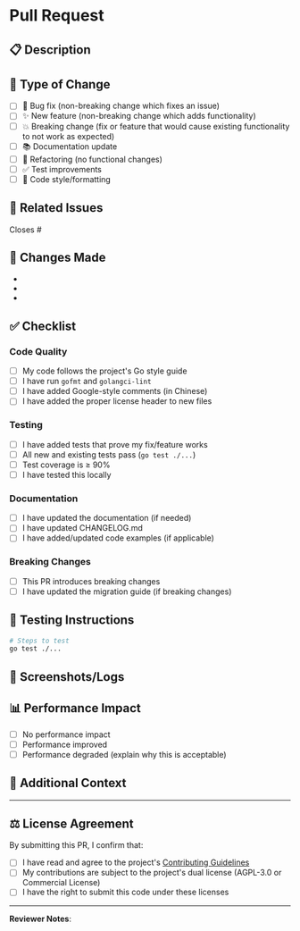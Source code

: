 # Pull Request

## 📋 Description

<!-- Provide a clear and concise description of what this PR does -->

## 🎯 Type of Change

- [ ] 🐛 Bug fix (non-breaking change which fixes an issue)
- [ ] ✨ New feature (non-breaking change which adds functionality)
- [ ] 💥 Breaking change (fix or feature that would cause existing functionality to not work as expected)
- [ ] 📚 Documentation update
- [ ] 🔧 Refactoring (no functional changes)
- [ ] ✅ Test improvements
- [ ] 🎨 Code style/formatting

## 🔗 Related Issues

<!-- Link to related issues: Closes #123, Fixes #456 -->

Closes #

## 📝 Changes Made

<!-- List the main changes made in this PR -->

- 
- 
- 

## ✅ Checklist

### Code Quality

- [ ] My code follows the project's Go style guide
- [ ] I have run `gofmt` and `golangci-lint`
- [ ] I have added Google-style comments (in Chinese)
- [ ] I have added the proper license header to new files

### Testing

- [ ] I have added tests that prove my fix/feature works
- [ ] All new and existing tests pass (`go test ./...`)
- [ ] Test coverage is ≥ 90%
- [ ] I have tested this locally

### Documentation

- [ ] I have updated the documentation (if needed)
- [ ] I have updated CHANGELOG.md
- [ ] I have added/updated code examples (if applicable)

### Breaking Changes

- [ ] This PR introduces breaking changes
- [ ] I have updated the migration guide (if breaking changes)

## 🧪 Testing Instructions

<!-- How can reviewers test this PR? -->

```bash
# Steps to test
go test ./...
```

## 📸 Screenshots/Logs

<!-- If applicable, add screenshots or log outputs -->

## 📊 Performance Impact

<!-- Does this change affect performance? Provide benchmarks if applicable -->

- [ ] No performance impact
- [ ] Performance improved
- [ ] Performance degraded (explain why this is acceptable)

## 🤔 Additional Context

<!-- Add any other context about the PR here -->

---

## ⚖️ License Agreement

By submitting this PR, I confirm that:

- [ ] I have read and agree to the project's [Contributing Guidelines](../CONTRIBUTING.md)
- [ ] My contributions are subject to the project's dual license (AGPL-3.0 or Commercial License)
- [ ] I have the right to submit this code under these licenses

---

**Reviewer Notes**:
<!-- Anything specific you want reviewers to focus on? -->

